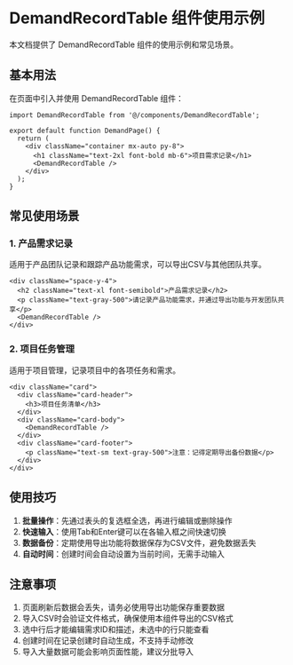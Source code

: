 # DemandRecordTable 组件使用示例

本文档提供了 DemandRecordTable 组件的使用示例和常见场景。

## 基本用法

在页面中引入并使用 DemandRecordTable 组件：

```tsx
import DemandRecordTable from '@/components/DemandRecordTable';

export default function DemandPage() {
  return (
    <div className="container mx-auto py-8">
      <h1 className="text-2xl font-bold mb-6">项目需求记录</h1>
      <DemandRecordTable />
    </div>
  );
}
```

## 常见使用场景

### 1. 产品需求记录

适用于产品团队记录和跟踪产品功能需求，可以导出CSV与其他团队共享。

```tsx
<div className="space-y-4">
  <h2 className="text-xl font-semibold">产品需求记录</h2>
  <p className="text-gray-500">请记录产品功能需求，并通过导出功能与开发团队共享</p>
  <DemandRecordTable />
</div>
```

### 2. 项目任务管理

适用于项目管理，记录项目中的各项任务和需求。

```tsx
<div className="card">
  <div className="card-header">
    <h3>项目任务清单</h3>
  </div>
  <div className="card-body">
    <DemandRecordTable />
  </div>
  <div className="card-footer">
    <p className="text-sm text-gray-500">注意：记得定期导出备份数据</p>
  </div>
</div>
```

## 使用技巧

1. **批量操作**：先通过表头的复选框全选，再进行编辑或删除操作
2. **快速输入**：使用Tab和Enter键可以在各输入框之间快速切换
3. **数据备份**：定期使用导出功能将数据保存为CSV文件，避免数据丢失
4. **自动时间**：创建时间会自动设置为当前时间，无需手动输入

## 注意事项

1. 页面刷新后数据会丢失，请务必使用导出功能保存重要数据
2. 导入CSV时会验证文件格式，确保使用本组件导出的CSV格式
3. 选中行后才能编辑需求ID和描述，未选中的行只能查看
4. 创建时间在记录创建时自动生成，不支持手动修改
5. 导入大量数据可能会影响页面性能，建议分批导入 